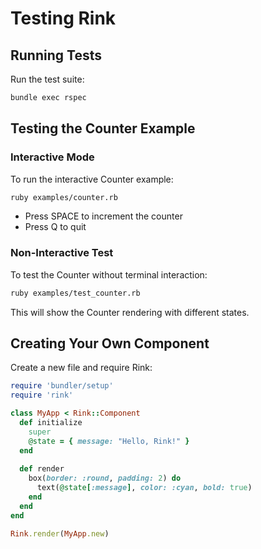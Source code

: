 # Testing Rink

## Running Tests

Run the test suite:
```bash
bundle exec rspec
```

## Testing the Counter Example

### Interactive Mode
To run the interactive Counter example:
```bash
ruby examples/counter.rb
```

- Press SPACE to increment the counter
- Press Q to quit

### Non-Interactive Test
To test the Counter without terminal interaction:
```bash
ruby examples/test_counter.rb
```

This will show the Counter rendering with different states.

## Creating Your Own Component

Create a new file and require Rink:

```ruby
require 'bundler/setup'
require 'rink'

class MyApp < Rink::Component
  def initialize
    super
    @state = { message: "Hello, Rink!" }
  end
  
  def render
    box(border: :round, padding: 2) do
      text(@state[:message], color: :cyan, bold: true)
    end
  end
end

Rink.render(MyApp.new)
```